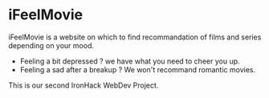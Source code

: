 # iFeelMovie


iFeelMovie is a website on which to find recommandation of films and series depending on your mood.

* Feeling a bit depressed ? we have what you need to cheer you up.
* Feeling a sad after a breakup ? We won't recommand romantic movies.

This is our second IronHack WebDev Project.
